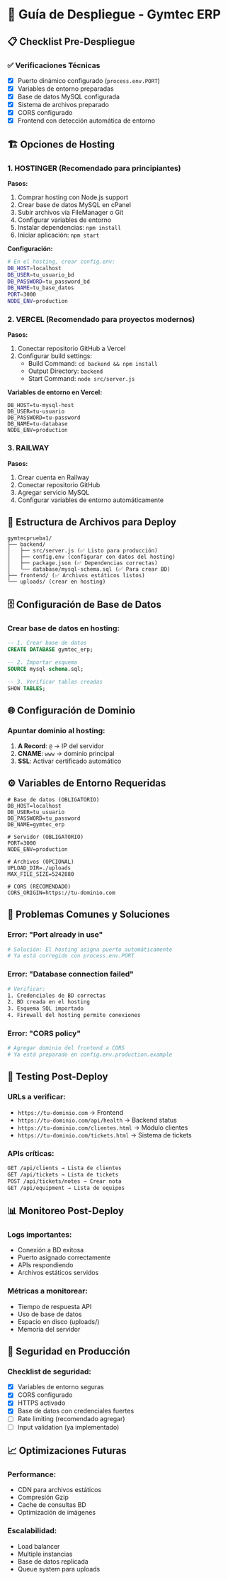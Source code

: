 # 🚀 Guía de Despliegue - Gymtec ERP

## 📋 Checklist Pre-Despliegue

### ✅ Verificaciones Técnicas
- [x] Puerto dinámico configurado (`process.env.PORT`)
- [x] Variables de entorno preparadas
- [x] Base de datos MySQL configurada
- [x] Sistema de archivos preparado
- [x] CORS configurado
- [x] Frontend con detección automática de entorno

## 🏗️ Opciones de Hosting

### 1. HOSTINGER (Recomendado para principiantes)

**Pasos:**
1. Comprar hosting con Node.js support
2. Crear base de datos MySQL en cPanel
3. Subir archivos via FileManager o Git
4. Configurar variables de entorno
5. Instalar dependencias: `npm install`
6. Iniciar aplicación: `npm start`

**Configuración:**
```bash
# En el hosting, crear config.env:
DB_HOST=localhost
DB_USER=tu_usuario_bd
DB_PASSWORD=tu_password_bd
DB_NAME=tu_base_datos
PORT=3000
NODE_ENV=production
```

### 2. VERCEL (Recomendado para proyectos modernos)

**Pasos:**
1. Conectar repositorio GitHub a Vercel
2. Configurar build settings:
   - Build Command: `cd backend && npm install`
   - Output Directory: `backend`
   - Start Command: `node src/server.js`

**Variables de entorno en Vercel:**
```
DB_HOST=tu-mysql-host
DB_USER=tu-usuario
DB_PASSWORD=tu-password
DB_NAME=tu-database
NODE_ENV=production
```

### 3. RAILWAY

**Pasos:**
1. Crear cuenta en Railway
2. Conectar repositorio GitHub
3. Agregar servicio MySQL
4. Configurar variables de entorno automáticamente

## 📁 Estructura de Archivos para Deploy

```
gymtecprueba1/
├── backend/
│   ├── src/server.js (✅ Listo para producción)
│   ├── config.env (configurar con datos del hosting)
│   ├── package.json (✅ Dependencias correctas)
│   └── database/mysql-schema.sql (✅ Para crear BD)
├── frontend/ (✅ Archivos estáticos listos)
└── uploads/ (crear en hosting)
```

## 🗄️ Configuración de Base de Datos

### Crear base de datos en hosting:
```sql
-- 1. Crear base de datos
CREATE DATABASE gymtec_erp;

-- 2. Importar esquema
SOURCE mysql-schema.sql;

-- 3. Verificar tablas creadas
SHOW TABLES;
```

## 🌐 Configuración de Dominio

### Apuntar dominio al hosting:
1. **A Record**: `@` → IP del servidor
2. **CNAME**: `www` → dominio principal
3. **SSL**: Activar certificado automático

## ⚙️ Variables de Entorno Requeridas

```env
# Base de datos (OBLIGATORIO)
DB_HOST=localhost
DB_USER=tu_usuario
DB_PASSWORD=tu_password
DB_NAME=gymtec_erp

# Servidor (OBLIGATORIO)
PORT=3000
NODE_ENV=production

# Archivos (OPCIONAL)
UPLOAD_DIR=./uploads
MAX_FILE_SIZE=5242880

# CORS (RECOMENDADO)
CORS_ORIGIN=https://tu-dominio.com
```

## 🚨 Problemas Comunes y Soluciones

### Error: "Port already in use"
```bash
# Solución: El hosting asigna puerto automáticamente
# Ya está corregido con process.env.PORT
```

### Error: "Database connection failed"
```bash
# Verificar:
1. Credenciales de BD correctas
2. BD creada en el hosting
3. Esquema SQL importado
4. Firewall del hosting permite conexiones
```

### Error: "CORS policy"
```bash
# Agregar dominio del frontend a CORS
# Ya está preparado en config.env.production.example
```

## 🎯 Testing Post-Deploy

### URLs a verificar:
- `https://tu-dominio.com` → Frontend
- `https://tu-dominio.com/api/health` → Backend status
- `https://tu-dominio.com/clientes.html` → Módulo clientes
- `https://tu-dominio.com/tickets.html` → Sistema de tickets

### APIs críticas:
```bash
GET /api/clients → Lista de clientes
GET /api/tickets → Lista de tickets
POST /api/tickets/notes → Crear nota
GET /api/equipment → Lista de equipos
```

## 📊 Monitoreo Post-Deploy

### Logs importantes:
- Conexión a BD exitosa
- Puerto asignado correctamente
- APIs respondiendo
- Archivos estáticos servidos

### Métricas a monitorear:
- Tiempo de respuesta API
- Uso de base de datos
- Espacio en disco (uploads/)
- Memoria del servidor

## 🔐 Seguridad en Producción

### Checklist de seguridad:
- [x] Variables de entorno seguras
- [x] CORS configurado
- [x] HTTPS activado
- [x] Base de datos con credenciales fuertes
- [ ] Rate limiting (recomendado agregar)
- [ ] Input validation (ya implementado)

## 📈 Optimizaciones Futuras

### Performance:
- CDN para archivos estáticos
- Compresión Gzip
- Cache de consultas BD
- Optimización de imágenes

### Escalabilidad:
- Load balancer
- Multiple instancias
- Base de datos replicada
- Queue system para uploads
